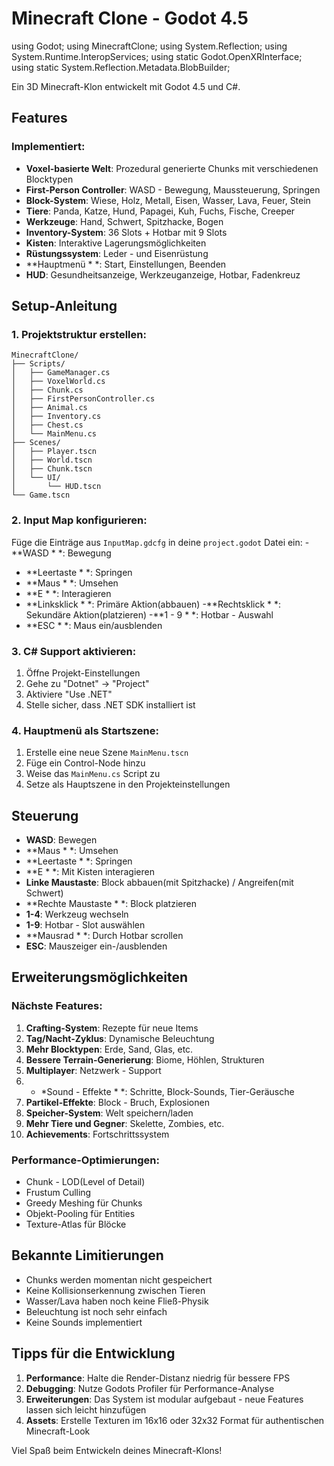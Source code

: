 # Minecraft Clone - Godot 4.5

using Godot;
using MinecraftClone;
using System.Reflection;
using System.Runtime.InteropServices;
using static Godot.OpenXRInterface;
using static System.Reflection.Metadata.BlobBuilder;

Ein 3D Minecraft-Klon entwickelt mit Godot 4.5 und C#.

## Features

### Implementiert:
- **Voxel-basierte Welt**: Prozedural generierte Chunks mit verschiedenen Blocktypen
- **First-Person Controller**: WASD - Bewegung, Maussteuerung, Springen
- **Block-System**: Wiese, Holz, Metall, Eisen, Wasser, Lava, Feuer, Stein
- **Tiere**: Panda, Katze, Hund, Papagei, Kuh, Fuchs, Fische, Creeper
- **Werkzeuge**: Hand, Schwert, Spitzhacke, Bogen
- **Inventory-System**: 36 Slots + Hotbar mit 9 Slots
- **Kisten**: Interaktive Lagerungsmöglichkeiten
- **Rüstungssystem**: Leder - und Eisenrüstung
- **Hauptmenü * *: Start, Einstellungen, Beenden
- **HUD**: Gesundheitsanzeige, Werkzeuganzeige, Hotbar, Fadenkreuz

## Setup-Anleitung

### 1. Projektstruktur erstellen:
```
MinecraftClone/
├── Scripts/
│   ├── GameManager.cs
│   ├── VoxelWorld.cs
│   ├── Chunk.cs
│   ├── FirstPersonController.cs
│   ├── Animal.cs
│   ├── Inventory.cs
│   ├── Chest.cs
│   └── MainMenu.cs
├── Scenes/
│   ├── Player.tscn
│   ├── World.tscn
│   ├── Chunk.tscn
│   └── UI/
│       └── HUD.tscn
└── Game.tscn
```

### 2. Input Map konfigurieren:
Füge die Einträge aus `InputMap.gdcfg` in deine `project.godot` Datei ein:
-**WASD * *: Bewegung
- **Leertaste * *: Springen
- **Maus * *: Umsehen
- **E * *: Interagieren
- **Linksklick * *: Primäre Aktion(abbauen)
-**Rechtsklick * *: Sekundäre Aktion(platzieren)
-**1 - 9 * *: Hotbar - Auswahl
- **ESC * *: Maus ein/ausblenden

### 3. C# Support aktivieren:
1. Öffne Projekt-Einstellungen
2. Gehe zu "Dotnet" → "Project"
3. Aktiviere "Use .NET"
4. Stelle sicher, dass .NET SDK installiert ist

### 4. Hauptmenü als Startszene:
1. Erstelle eine neue Szene `MainMenu.tscn`
2. Füge ein Control-Node hinzu
3. Weise das `MainMenu.cs` Script zu
4. Setze als Hauptszene in den Projekteinstellungen

## Steuerung

- **WASD**: Bewegen
- **Maus * *: Umsehen
- **Leertaste * *: Springen
- **E * *: Mit Kisten interagieren
- **Linke Maustaste**: Block abbauen(mit Spitzhacke) / Angreifen(mit Schwert)
- **Rechte Maustaste * *: Block platzieren
- **1-4**: Werkzeug wechseln
- **1-9**: Hotbar - Slot auswählen
- **Mausrad * *: Durch Hotbar scrollen
- **ESC**: Mauszeiger ein-/ausblenden

## Erweiterungsmöglichkeiten

### Nächste Features:
1. **Crafting-System**: Rezepte für neue Items
2. **Tag/Nacht-Zyklus**: Dynamische Beleuchtung
3. **Mehr Blocktypen**: Erde, Sand, Glas, etc.
4. **Bessere Terrain-Generierung**: Biome, Höhlen, Strukturen
5. **Multiplayer**: Netzwerk - Support
6. * *Sound - Effekte * *: Schritte, Block-Sounds, Tier-Geräusche
7. **Partikel-Effekte**: Block - Bruch, Explosionen
8. **Speicher-System**: Welt speichern/laden
9. **Mehr Tiere und Gegner**: Skelette, Zombies, etc.
10. **Achievements**: Fortschrittssystem

### Performance-Optimierungen:
- Chunk - LOD(Level of Detail)
- Frustum Culling
- Greedy Meshing für Chunks
- Objekt-Pooling für Entities
- Texture-Atlas für Blöcke

## Bekannte Limitierungen

- Chunks werden momentan nicht gespeichert
- Keine Kollisionserkennung zwischen Tieren
- Wasser/Lava haben noch keine Fließ-Physik
- Beleuchtung ist noch sehr einfach
- Keine Sounds implementiert

## Tipps für die Entwicklung

1. **Performance**: Halte die Render-Distanz niedrig für bessere FPS
2. **Debugging**: Nutze Godots Profiler für Performance-Analyse
3. **Erweiterungen**: Das System ist modular aufgebaut - neue Features lassen sich leicht hinzufügen
4. **Assets**: Erstelle Texturen im 16x16 oder 32x32 Format für authentischen Minecraft-Look

Viel Spaß beim Entwickeln deines Minecraft-Klons!